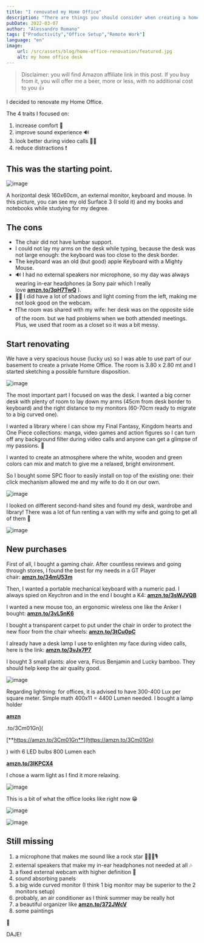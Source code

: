 ```yaml
---
title: "I renovated my Home Office"
description: "There are things you should consider when creating a home office setup for remote working. Here's what I did."
pubDate: 2022-03-07
author: "Alessandro Romano"
tags: ["Productivity","Office Setup","Remote Work"]
language: "en"
image:
    url: /src/assets/blog/home-office-renovation/featured.jpg
    alt: my home office desk
---
```


> Disclaimer: you will find Amazon affiliate link in this post. If you buy from it, you will offer me a beer, more or less, with no additional cost to you 👍

I decided to renovate my Home Office.

The 4 traits I focused on:

1.  increase comfort 💺
2.  improve sound experience 🔊
3.  look better during video calls 💅🏻
4.  reduce distractions ❗

## **This was the starting point.**

![image](https://images.spr.so/cdn-cgi/imagedelivery/j42No7y-dcokJuNgXeA0ig/8f83b2df-4a6a-428b-9078-84b4da3ba73e/starting/w=2048,quality=90,fit=scale-down)

A horizontal desk 160x60cm, an external monitor, keyboard and mouse. In this picture, you can see my old Surface 3 (I sold it) and my books and notebooks while studying for my degree.

## **The cons**

-   The chair did not have lumbar support.
-   I could not lay my arms on the desk while typing, because the desk was not large enough: the keyboard was too close to the desk border.
-   The keyboard was an old (but good) apple Keyboard with a Mighty Mouse.
-   🔊 I had no external speakers nor microphone, so my day was always wearing in-ear headphones (a Sony pair which I really love [**amzn.to/3pH7TwQ**](https://amzn.to/3pH7TwQ) ).
-   💅🏻 I did have a lot of shadows and light coming from the left, making me not look good on the webcam.
-   ❗The room was shared with my wife: her desk was on the opposite side of the room. but we had problems when we both attended meetings. Plus, we used that room as a closet so it was a bit messy.

## **Start renovating**

We have a very spacious house (lucky us) so I was able to use part of our basement to create a private Home Office. The room is 3.80 x 2.80 mt and I started sketching a possible furniture disposition.

![image](https://images.spr.so/cdn-cgi/imagedelivery/j42No7y-dcokJuNgXeA0ig/0b210b8e-c3f2-4f48-aeab-73bc8e014442/disposition/w=2048,quality=90,fit=scale-down)

The most important part I focused on was the desk. I wanted a big corner desk with plenty of room to lay down my arms (45cm from desk border to keyboard) and the right distance to my monitors (60-70cm ready to migrate to a big curved one).

I wanted a library where I can show my Final Fantasy, Kingdom hearts and One Piece collections: manga, video games and action figures so I can turn off any background filter during video calls and anyone can get a glimpse of my passions. 🏯

I wanted to create an atmosphere where the white, wooden and green colors can mix and match to give me a relaxed, bright environment.

So I bought some SPC floor to easily install on top of the existing one: their click mechanism allowed me and my wife to do it on our own.

![image](https://images.spr.so/cdn-cgi/imagedelivery/j42No7y-dcokJuNgXeA0ig/2690d0ee-ccaa-45f6-b1b8-96fd360590f5/floor/w=2048,quality=90,fit=scale-down)

I looked on different second-hand sites and found my desk, wardrobe and library! There was a lot of fun renting a van with my wife and going to get all of them 🚚

![image](https://images.spr.so/cdn-cgi/imagedelivery/j42No7y-dcokJuNgXeA0ig/306addbf-41fb-4587-9b91-eaf81c3f5304/desk/w=2048,quality=90,fit=scale-down)

## **New purchases**

First of all, I bought a gaming chair. After countless reviews and going through stores, I found the best for my needs in a GT Player chair: [**amzn.to/34mU53m**](https://amzn.to/34mU53m)

Then, I wanted a portable mechanical keyboard with a numeric pad. I always spied on Keychron and in the end I bought a K4: [**amzn.to/3sWJVQB**](https://amzn.to/3sWJVQB)

I wanted a new mouse too, an ergonomic wireless one like the Anker I bought: [**amzn.to/3vL5nK6**](https://amzn.to/3vL5nK6)

I bought a transparent carpet to put under the chair in order to protect the new floor from the chair wheels: [**amzn.to/3tCu0pC**](https://amzn.to/3tCu0pC)

I already have a desk lamp I use to enlighten my face during video calls, here is the link: [**amzn.to/3vJx7P7**](https://amzn.to/3vJx7P7)

I bought 3 small plants: aloe vera, Ficus Benjamin and Lucky bamboo. They should help keep the air quality good.

![image](https://images.spr.so/cdn-cgi/imagedelivery/j42No7y-dcokJuNgXeA0ig/990c74ad-e3ac-457b-aec2-25ff21fbf16f/plants/w=2048,quality=90,fit=scale-down)

Regarding lightning: for offices, it is advised to have 300-400 Lux per square meter. Simple math 400x11 = 4400 Lumen needed. I bought a lamp holder

[**amzn**](https://amzn.to/3Cm01Gn)

.to/3Cm01Gn\](

[**https://amzn.to/3Cm01Gn**](https://amzn.to/3Cm01Gn)

) with 6 LED bulbs 800 Lumen each

[**amzn.to/3IKPCX4**](https://amzn.to/3IKPCX4)

I chose a warm light as I find it more relaxing.

![image](https://images.spr.so/cdn-cgi/imagedelivery/j42No7y-dcokJuNgXeA0ig/3c043654-f6d0-4f70-b5e7-c3d68e27b56e/light/w=2048,quality=90,fit=scale-down)

This is a bit of what the office looks like right now 😁

![image](https://images.spr.so/cdn-cgi/imagedelivery/j42No7y-dcokJuNgXeA0ig/f784e660-f014-4d6d-88e3-b2cca655798b/new-desk/w=2048,quality=90,fit=scale-down)

![image](https://images.spr.so/cdn-cgi/imagedelivery/j42No7y-dcokJuNgXeA0ig/401f1d9f-cdc0-4a8d-9016-69163cc31def/library/w=2048,quality=90,fit=scale-down)

## **Still missing**

1.  a microphone that makes me sound like a rock star 🧑🏻‍🎤🎙️
2.  external speakers that make my in-ear headphones not needed at all 🎶
3.  a fixed external webcam with higher definition 📸
4.  sound absorbing panels
5.  a big wide curved monitor (I think 1 big monitor may be superior to the 2 monitors setup)
6.  probably, an air conditioner as I think summer may be really hot
7.  a beautiful organizer like [**amzn.to/372JWcV**](https://amzn.to/372JWcV)
8.  some paintings

🚀

DAJE!